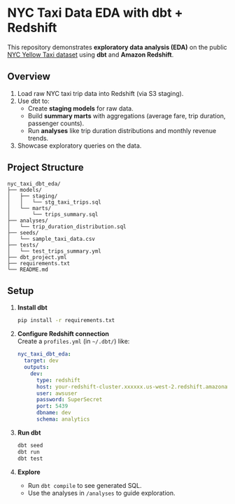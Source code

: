 # NYC Taxi Data EDA with dbt + Redshift

This repository demonstrates **exploratory data analysis (EDA)** on the public [NYC Yellow Taxi dataset](https://www.nyc.gov/assets/tlc/pages/tlc-trip-record-data) using **dbt** and **Amazon Redshift**.

## Overview
1. Load raw NYC taxi trip data into Redshift (via S3 staging).
2. Use dbt to:
   - Create **staging models** for raw data.
   - Build **summary marts** with aggregations (average fare, trip duration, passenger counts).
   - Run **analyses** like trip duration distributions and monthly revenue trends.
3. Showcase exploratory queries on the data.

## Project Structure
```
nyc_taxi_dbt_eda/
├── models/
│   ├── staging/
│   │   └── stg_taxi_trips.sql
│   └── marts/
│       └── trips_summary.sql
├── analyses/
│   └── trip_duration_distribution.sql
├── seeds/
│   └── sample_taxi_data.csv
├── tests/
│   └── test_trips_summary.yml
├── dbt_project.yml
├── requirements.txt
└── README.md
```

## Setup

1. **Install dbt**
   ```bash
   pip install -r requirements.txt
   ```

2. **Configure Redshift connection**  
   Create a `profiles.yml` (in `~/.dbt/`) like:
   ```yaml
   nyc_taxi_dbt_eda:
     target: dev
     outputs:
       dev:
         type: redshift
         host: your-redshift-cluster.xxxxxx.us-west-2.redshift.amazonaws.com
         user: awsuser
         password: SuperSecret
         port: 5439
         dbname: dev
         schema: analytics
   ```

3. **Run dbt**
   ```bash
   dbt seed
   dbt run
   dbt test
   ```

4. **Explore**
   - Run `dbt compile` to see generated SQL.
   - Use the analyses in `/analyses` to guide exploration.

